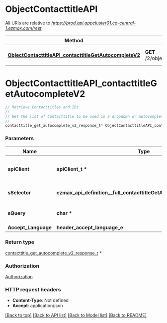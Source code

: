 # ObjectContacttitleAPI

All URIs are relative to *https://prod.api.appcluster01.ca-central-1.ezmax.com/rest*

Method | HTTP request | Description
------------- | ------------- | -------------
[**ObjectContacttitleAPI_contacttitleGetAutocompleteV2**](ObjectContacttitleAPI.md#ObjectContacttitleAPI_contacttitleGetAutocompleteV2) | **GET** /2/object/contacttitle/getAutocomplete/{sSelector} | Retrieve Contacttitles and IDs


# **ObjectContacttitleAPI_contacttitleGetAutocompleteV2**
```c
// Retrieve Contacttitles and IDs
//
// Get the list of Contacttitle to be used in a dropdown or autocomplete control.
//
contacttitle_get_autocomplete_v2_response_t* ObjectContacttitleAPI_contacttitleGetAutocompleteV2(apiClient_t *apiClient, ezmax_api_definition__full_contacttitleGetAutocompleteV2_sSelector_e sSelector, char *sQuery, header_accept_language_e Accept_Language);
```

### Parameters
Name | Type | Description  | Notes
------------- | ------------- | ------------- | -------------
**apiClient** | **apiClient_t \*** | context containing the client configuration |
**sSelector** | **ezmax_api_definition__full_contacttitleGetAutocompleteV2_sSelector_e** | The type of Contacttitles to return | 
**sQuery** | **char \*** | Allow to filter the returned results | [optional] 
**Accept_Language** | **header_accept_language_e** |  | [optional] 

### Return type

[contacttitle_get_autocomplete_v2_response_t](contacttitle_get_autocomplete_v2_response.md) *


### Authorization

[Authorization](../README.md#Authorization)

### HTTP request headers

 - **Content-Type**: Not defined
 - **Accept**: application/json

[[Back to top]](#) [[Back to API list]](../README.md#documentation-for-api-endpoints) [[Back to Model list]](../README.md#documentation-for-models) [[Back to README]](../README.md)

